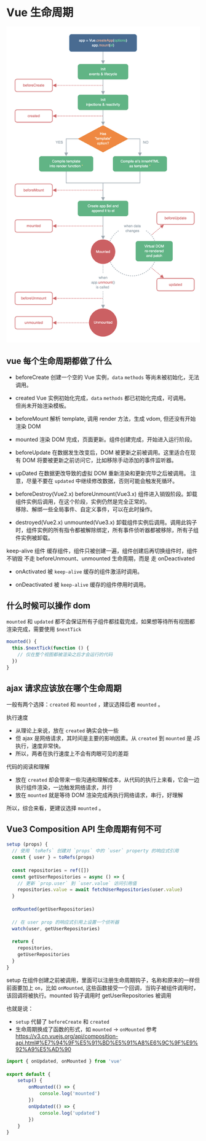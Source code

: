 # Vue 生命周期
![](./img/vue-生命周期.png)

## vue 每个生命周期都做了什么
- beforeCreate  创建一个空的 Vue 实例，`data` `methods` 等尚未被初始化，无法调用。

- created  Vue 实例初始化完成，`data` `methods` 都已初始化完成，可调用。<br> 但尚未开始渲染模板。

- beforeMount 解析 template, 调用 render 方法，生成 vdom, 但还没有开始渲染 DOM

- mounted 渲染 DOM 完成，页面更新。组件创建完成，开始进入运行阶段。

- beforeUpdate  在数据发生改变后，DOM 被更新之前被调用。这里适合在现有 DOM 将要被更新之前访问它，比如移除手动添加的事件监听器。

- upDated 在数据更改导致的虚拟 DOM 重新渲染和更新完毕之后被调用。 注意，尽量不要在 `updated` 中继续修改数据，否则可能会触发死循环。

- beforeDestroy(Vue2.x) beforeUnmount(Vue3.x)  组件进入销毁阶段。卸载组件实例后调用，在这个阶段，实例仍然是完全正常的。<br>
移除、解绑一些全局事件、自定义事件，可以在此时操作。

- destroyed(Vue2.x) unmounted(Vue3.x) 卸载组件实例后调用。调用此钩子时，组件实例的所有指令都被解除绑定，所有事件侦听器都被移除，所有子组件实例被卸载。

keep-alive 组件
缓存组件，组件只被创建一遍，组件创建后再切换组件时，组件不销毁 不走 beforeUnmount、unmounted 生命周期，而是 走 onDeactivated

- onActivated  被 `keep-alive` 缓存的组件激活时调用。

- onDeactivated 被 `keep-alive` 缓存的组件停用时调用。


## 什么时候可以操作 dom
`mounted` 和 `updated` 都不会保证所有子组件都挂载完成，如果想等待所有视图都渲染完成，需要使用 `$nextTick`

```js
mounted() {
  this.$nextTick(function () {
    // 仅在整个视图都被渲染之后才会运行的代码
  })
}
```

## ajax 请求应该放在哪个生命周期
一般有两个选择：`created` 和 `mounted` ，建议选择后者 `mounted` 。

执行速度
- 从理论上来说，放在 `created` 确实会快一些
- 但 ajax 是网络请求，其时间是主要的影响因素。从 `created` 到 `mounted` 是 JS 执行，速度非常快。
- 所以，两者在执行速度上不会有肉眼可见的差距

代码的阅读和理解
- 放在 `created` 却会带来一些沟通和理解成本，从代码的执行上来看，它会一边执行组件渲染，一边触发网络请求，并行
- 放在 `mounted` 就是等待 DOM 渲染完成再执行网络请求，串行，好理解

所以，综合来看，更建议选择 `mounted` 。


## Vue3 Composition API 生命周期有何不可
```js
setup (props) {
  // 使用 `toRefs` 创建对 `props` 中的 `user` property 的响应式引用
  const { user } = toRefs(props)

  const repositories = ref([])
  const getUserRepositories = async () => {
    // 更新 `prop.user` 到 `user.value` 访问引用值
    repositories.value = await fetchUserRepositories(user.value)
  }

  onMounted(getUserRepositories)

  // 在 user prop 的响应式引用上设置一个侦听器
  watch(user, getUserRepositories)

  return {
    repositories,
    getUserRepositories
  }
}
```
setup 在组件创建之前被调用，里面可以注册生命周期钩子，名称和原来的一样但前面要加上 `on`，比如 `onMounted`, 这些函数接受一个回调，当钩子被组件调用时，该回调将被执行。mounted 钩子调用时 getUserRepositories 被调用

也就是说：
- `setup` 代替了 `beforeCreate` 和 `created`
- 生命周期换成了函数的形式，如 `mounted` -> `onMounted` 参考 https://v3.cn.vuejs.org/api/composition-api.html#%E7%94%9F%E5%91%BD%E5%91%A8%E6%9C%9F%E9%92%A9%E5%AD%90

```js
import { onUpdated, onMounted } from 'vue'

export default {
    setup() {
        onMounted(() => {
            console.log('mounted')
        })
        onUpdated(() => {
            console.log('updated')
        })
    } 
}
```